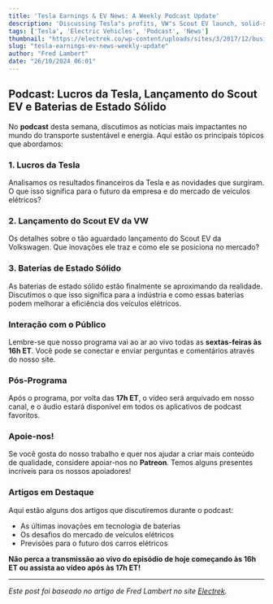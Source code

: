 ```yaml
---
title: 'Tesla Earnings & EV News: A Weekly Podcast Update'
description: 'Discussing Tesla"s profits, VW"s Scout EV launch, solid-state batteries, and more!'
tags: ['Tesla', 'Electric Vehicles', 'Podcast', 'News']
thumbnail: "https://electrek.co/wp-content/uploads/sites/3/2017/12/business_card-1.jpg?quality=82&strip=all&w=1600"
slug: "tesla-earnings-ev-news-weekly-update"
author: "Fred Lambert"
date: "26/10/2024 06:01"
---
```


## Podcast: Lucros da Tesla, Lançamento do Scout EV e Baterias de Estado Sólido

No **podcast** desta semana, discutimos as notícias mais impactantes no mundo do transporte sustentável e energia. Aqui estão os principais tópicos que abordamos:

### 1. Lucros da Tesla
Analisamos os resultados financeiros da Tesla e as novidades que surgiram. O que isso significa para o futuro da empresa e do mercado de veículos elétricos?

### 2. Lançamento do Scout EV da VW
Os detalhes sobre o tão aguardado lançamento do Scout EV da Volkswagen. Que inovações ele traz e como ele se posiciona no mercado?

### 3. Baterias de Estado Sólido
As baterias de estado sólido estão finalmente se aproximando da realidade. Discutimos o que isso significa para a indústria e como essas baterias podem melhorar a eficiência dos veículos elétricos.

### Interação com o Público
Lembre-se que nosso programa vai ao ar ao vivo todas as **sextas-feiras às 16h ET**. Você pode se conectar e enviar perguntas e comentários através do nosso site. 

### Pós-Programa
Após o programa, por volta das **17h ET**, o vídeo será arquivado em nosso canal, e o áudio estará disponível em todos os aplicativos de podcast favoritos.

### Apoie-nos!
Se você gosta do nosso trabalho e quer nos ajudar a criar mais conteúdo de qualidade, considere apoiar-nos no **Patreon**. Temos alguns presentes incríveis para os nossos apoiadores!  

### Artigos em Destaque
Aqui estão alguns dos artigos que discutiremos durante o podcast:
- As últimas inovações em tecnologia de baterias  
- Os desafios do mercado de veículos elétricos  
- Previsões para o futuro dos carros elétricos

**Não perca a transmissão ao vivo do episódio de hoje começando às 16h ET ou assista ao vídeo após às 17h ET!**

---  
*Este post foi baseado no artigo de Fred Lambert no site [Electrek](https://electrek.co/2024/10/25/podcast-tesla-earnings-scout-ev-launch-solid-state-is-coming-and-more/).*
